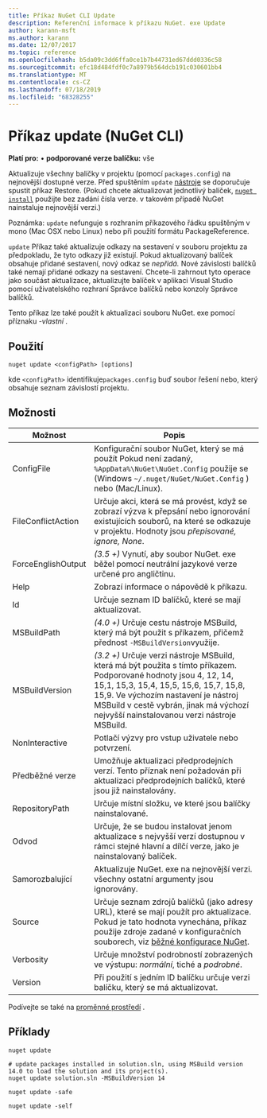 ```yaml
---
title: Příkaz NuGet CLI Update
description: Referenční informace k příkazu NuGet. exe Update
author: karann-msft
ms.author: karann
ms.date: 12/07/2017
ms.topic: reference
ms.openlocfilehash: b5da09c3dd6ffa0ce1b7b44731ed67ddd0336c58
ms.sourcegitcommit: efc18d484fdf0c7a8979b564dcb191c030601bb4
ms.translationtype: MT
ms.contentlocale: cs-CZ
ms.lasthandoff: 07/18/2019
ms.locfileid: "68328255"
---
```

# <a name="update-command-nuget-cli"></a>Příkaz update (NuGet CLI)

**Platí pro:** &bullet; **podporované verze balíčku:** vše

Aktualizuje všechny balíčky v projektu (pomocí `packages.config`) na nejnovější dostupné verze. Před spuštěním `update` [nástroje](cli-ref-restore.md) se doporučuje spustit příkaz Restore. (Pokud chcete aktualizovat jednotlivý balíček, [`nuget install`](cli-ref-install.md) použijte bez zadání čísla verze. v takovém případě NuGet nainstaluje nejnovější verzi.)

Poznámka: `update` nefunguje s rozhraním příkazového řádku spuštěným v mono (Mac OSX nebo Linux) nebo při použití formátu PackageReference.

`update` Příkaz také aktualizuje odkazy na sestavení v souboru projektu za předpokladu, že tyto odkazy již existují. Pokud aktualizovaný balíček obsahuje přidané sestavení, nový odkaz se *nepřidá.* Nové závislosti balíčků také nemají přidané odkazy na sestavení. Chcete-li zahrnout tyto operace jako součást aktualizace, aktualizujte balíček v aplikaci Visual Studio pomocí uživatelského rozhraní Správce balíčků nebo konzoly Správce balíčků.

Tento příkaz lze také použít k aktualizaci souboru NuGet. exe pomocí příznaku *-vlastní* .

## <a name="usage"></a>Použití

```cli
nuget update <configPath> [options]
```

kde `<configPath>` identifikuje`packages.config` buď soubor řešení nebo, který obsahuje seznam závislostí projektu.

## <a name="options"></a>Možnosti

| Možnost | Popis |
| --- | --- |
| ConfigFile | Konfigurační soubor NuGet, který se má použít Pokud není zadaný, `%AppData%\NuGet\NuGet.Config` použije se (Windows `~/.nuget/NuGet/NuGet.Config` ) nebo (Mac/Linux).|
| FileConflictAction | Určuje akci, která se má provést, když se zobrazí výzva k přepsání nebo ignorování existujících souborů, na které se odkazuje v projektu. Hodnoty jsou *přepisované, ignore, None*. |
| ForceEnglishOutput | *(3.5 +)* Vynutí, aby soubor NuGet. exe běžel pomocí neutrální jazykové verze určené pro angličtinu. |
| Help | Zobrazí informace o nápovědě k příkazu. |
| Id | Určuje seznam ID balíčků, které se mají aktualizovat. |
| MSBuildPath | *(4.0 +)* Určuje cestu nástroje MSBuild, který má být použit s příkazem, přičemž přednost `-MSBuildVersion`využije. |
| MSBuildVersion | *(3.2 +)* Určuje verzi nástroje MSBuild, která má být použita s tímto příkazem. Podporované hodnoty jsou 4, 12, 14, 15,1, 15,3, 15,4, 15,5, 15,6, 15,7, 15,8, 15,9. Ve výchozím nastavení je nástroj MSBuild v cestě vybrán, jinak má výchozí nejvyšší nainstalovanou verzi nástroje MSBuild. |
| NonInteractive | Potlačí výzvy pro vstup uživatele nebo potvrzení. |
| Předběžné verze | Umožňuje aktualizaci předprodejních verzí. Tento příznak není požadován při aktualizaci předprodejních balíčků, které jsou již nainstalovány. |
| RepositoryPath | Určuje místní složku, ve které jsou balíčky nainstalované. |
| Odvod | Určuje, že se budou instalovat jenom aktualizace s nejvyšší verzí dostupnou v rámci stejné hlavní a dílčí verze, jako je nainstalovaný balíček. |
| Samorozbalující | Aktualizuje NuGet. exe na nejnovější verzi. všechny ostatní argumenty jsou ignorovány. |
| Source | Určuje seznam zdrojů balíčků (jako adresy URL), které se mají použít pro aktualizace. Pokud je tato hodnota vynechána, příkaz použije zdroje zadané v konfiguračních souborech, viz [běžné konfigurace NuGet](../../consume-packages/configuring-nuget-behavior.md). |
| Verbosity | Určuje množství podrobností zobrazených ve výstupu: *normální*, tiché a *podrobné*. |
| Version | Při použití s jedním ID balíčku určuje verzi balíčku, který se má aktualizovat. |

Podívejte se také na [proměnné prostředí](cli-ref-environment-variables.md) .

## <a name="examples"></a>Příklady

```cli
nuget update

# update packages installed in solution.sln, using MSBuild version 14.0 to load the solution and its project(s).
nuget update solution.sln -MSBuildVersion 14

nuget update -safe

nuget update -self
```

